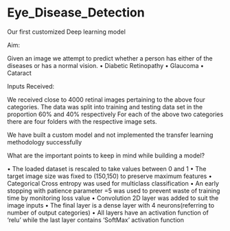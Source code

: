 # Eye_Disease_Detection
Our first customized Deep learning model

Aim:

Given an image we attempt to predict whether a person has either of the diseases or has a normal vision.
•	Diabetic Retinopathy
•	Glaucoma
•	Cataract

Inputs Received:

We received close to 4000 retinal images pertaining to the above four categories.
The data was split into training and testing data set in the proportion 60% and 40% respectively
For each of the above two categories there are four folders with the respective image sets.

We have built a custom model and not implemented the transfer learning methodology successfully

What are the important points to keep in mind while building a model?

•	The loaded dataset is rescaled to take values between 0 and 1
•	The target image size was fixed to (150,150) to preserve maximum features
•	Categorical Cross entropy was used for multiclass classification
•	An early stopping with patience parameter =5 was used to prevent waste of training time by monitoring loss value
•	Convolution 2D layer was added to suit the image inputs
•	The final layer is a dense layer with 4 neurons(referring to number of output categories)
•	All layers have an activation function of ‘relu’ while the last layer contains ‘SoftMax’ activation function
